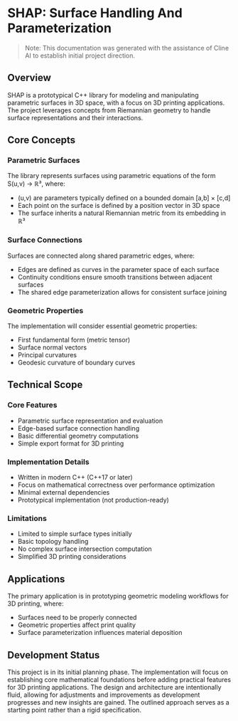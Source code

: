# SHAP: Surface Handling And Parameterization

> Note: This documentation was generated with the assistance of Cline AI to establish initial project direction.

## Overview
SHAP is a prototypical C++ library for modeling and manipulating parametric surfaces in 3D space, with a focus on 3D printing applications. The project leverages concepts from Riemannian geometry to handle surface representations and their interactions.

## Core Concepts

### Parametric Surfaces
The library represents surfaces using parametric equations of the form S(u,v) → ℝ³, where:
- (u,v) are parameters typically defined on a bounded domain [a,b] × [c,d]
- Each point on the surface is defined by a position vector in 3D space
- The surface inherits a natural Riemannian metric from its embedding in ℝ³

### Surface Connections
Surfaces are connected along shared parametric edges, where:
- Edges are defined as curves in the parameter space of each surface
- Continuity conditions ensure smooth transitions between adjacent surfaces
- The shared edge parameterization allows for consistent surface joining

### Geometric Properties
The implementation will consider essential geometric properties:
- First fundamental form (metric tensor)
- Surface normal vectors
- Principal curvatures
- Geodesic curvature of boundary curves

## Technical Scope

### Core Features
- Parametric surface representation and evaluation
- Edge-based surface connection handling
- Basic differential geometry computations
- Simple export format for 3D printing

### Implementation Details
- Written in modern C++ (C++17 or later)
- Focus on mathematical correctness over performance optimization
- Minimal external dependencies
- Prototypical implementation (not production-ready)

### Limitations
- Limited to simple surface types initially
- Basic topology handling
- No complex surface intersection computation
- Simplified 3D printing considerations

## Applications
The primary application is in prototyping geometric modeling workflows for 3D printing, where:
- Surfaces need to be properly connected
- Geometric properties affect print quality
- Surface parameterization influences material deposition

## Development Status
This project is in its initial planning phase. The implementation will focus on establishing core mathematical foundations before adding practical features for 3D printing applications. The design and architecture are intentionally fluid, allowing for adjustments and improvements as development progresses and new insights are gained. The outlined approach serves as a starting point rather than a rigid specification.
